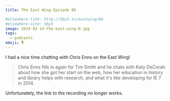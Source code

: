 ```yaml
---
title: The East Wing Episode 86

#elsewhere-link: http://5by5.tv/eastwing/86
#elsewhere-site: 5by5
image: 2014-03-14-the-east-wing-0.jpg
tags:
  - podcasts
emoji: 🎙
---
```


I had a nice time chatting with Chris Enns on the East Wing!

> Chris Enns fills in again for Tim Smith and he chats with Katy DeCorah about how she got her start on the web, how her education in history and library helps with research, and what it's like developing for IE 7 in 2014.

<!--[Check out the episode](http://5by5.tv/eastwing/86)-->

Unfortunately, the link to the recording no longer works.
